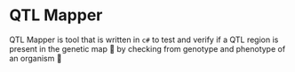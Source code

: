 # QTL Mapper
QTL Mapper is tool that is written in `c#` to test and verify if a QTL region is present in the genetic map :scroll: by checking from genotype and phenotype of an organism :bug:

